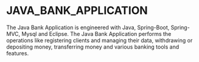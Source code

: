 # JAVA_BANK_APPLICATION
The Java Bank Application is engineered with Java, Spring-Boot, Spring-MVC, Mysql and Eclipse. The Java Bank Application performs the operations like registering clients and managing their data, withdrawing or depositing money, transferring money and various banking tools and features.
